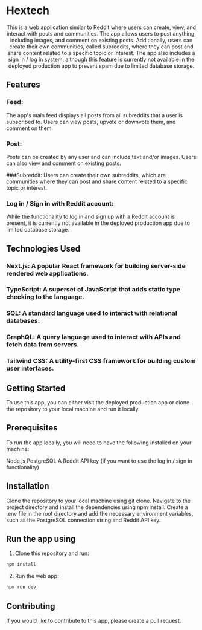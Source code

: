<h1>Hextech</h1>

<p align="center">
This is a web application similar to Reddit where users can create, view, and interact with posts and communities. The app allows users to post anything, including images, and comment on existing posts. Additionally, users can create their own communities, called subreddits, where they can post and share content related to a specific topic or interest. The app also includes a sign in / log in system, although this feature is currently not available in the deployed production app to prevent spam due to limited database storage.

## Features

### Feed: 
The app's main feed displays all posts from all subreddits that a user is subscribed to. Users can view posts, upvote or downvote them, and comment on them.

### Post: 
Posts can be created by any user and can include text and/or images. Users can also view and comment on existing posts.

###Subreddit: Users can create their own subreddits, which are communities where they can post and share content related to a specific topic or interest.

### Log in / Sign in with Reddit account:
While the functionality to log in and sign up with a Reddit account is present, it is currently not available in the deployed production app due to limited database storage.

## Technologies Used

### Next.js: A popular React framework for building server-side rendered web applications.
### TypeScript: A superset of JavaScript that adds static type checking to the language.
### SQL: A standard language used to interact with relational databases.
### GraphQL: A query language used to interact with APIs and fetch data from servers.
### Tailwind CSS: A utility-first CSS framework for building custom user interfaces.

## Getting Started
To use this app, you can either visit the deployed production app or clone the repository to your local machine and run it locally.

## Prerequisites

To run the app locally, you will need to have the following installed on your machine:

Node.js
PostgreSQL
A Reddit API key (if you want to use the log in / sign in functionality)

## Installation

Clone the repository to your local machine using git clone.
Navigate to the project directory and install the dependencies using npm install.
Create a .env file in the root directory and add the necessary environment variables, such as the PostgreSQL connection string and Reddit API key.

## Run the app using 

1. Clone this repository and run:
```sh
npm install
```
2. Run the web app:
```sh
npm run dev
```

## Contributing
If you would like to contribute to this app, please create a pull request.

